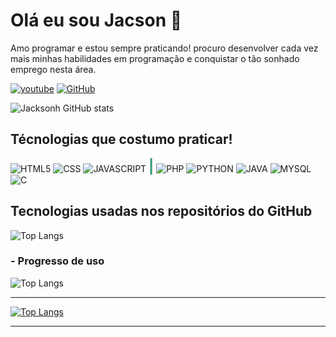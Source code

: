 # Olá eu sou Jacson 👋

Amo programar e estou sempre praticando! procuro desenvolver cada vez mais minhas habilidades em programação e conquistar o tão sonhado emprego nesta área.

[![youtube](https://img.shields.io/badge/YouTube-FF0000?style=for-the-badge&logo=youtube&logoColor=white)](https://youtube.com/@JacsonDev)
[![GitHub](https://img.shields.io/badge/GitHub-100000?style=for-the-badge&logo=github&logoColor=white)](https://github.com/jhacksonh)

![Jacksonh GitHub stats](https://github-readme-stats.vercel.app/api?username=jhacksonh&show_icons=true&theme=radical)

## Técnologias que costumo praticar!
<diV style="display: inline_block">
        <img align="center" alt="HTML5" src="https://img.shields.io/badge/HTML5-E34F26?style=for-the-badge&logo=html5&logoColor=white" />
        <img align="center" alt="CSS" src="https://img.shields.io/badge/CSS3-1572B6?style=for-the-badge&logo=css3&logoColor=white" />
        <img align="center" alt="JAVASCRIPT" src="https://img.shields.io/badge/JavaScript-323330?style=for-the-badge&logo=javascript&logoColor=F7DF1E" />
        <spam align="center" style="font-weight:bolder;color:#397;font-size:22px">|</spam>
        <img align="center" alt="PHP" src="https://img.shields.io/badge/PHP-777BB4?style=for-the-badge&logo=php&logoColor=white" />
        <img align="center" alt="PYTHON" src="https://img.shields.io/badge/Python-14354C?style=for-the-badge&logo=python&logoColor=white" />
        <img align="center" alt="JAVA" src="https://img.shields.io/badge/Java-ED8B00?style=for-the-badge&logo=openjdk&logoColor=white" />
        <img align="center" alt="MYSQL" src="https://img.shields.io/badge/MySQL-00000F?style=for-the-badge&logo=mysql&logoColor=white" />
        <img align="center" alt="C" src="https://img.shields.io/badge/C-0010F5?style=for-the-badge&logo=c&logoColor=white" />
</div>

<div style="margin:15px 0">

## Tecnologias usadas nos repositórios do GitHub

![Top Langs](https://github-readme-stats.vercel.app/api/top-langs/?username=jhacksonh&hide_progress=true)

</div>

<div style="margin:10px 0">

### - Progresso de uso

![Top Langs](https://github-readme-stats.vercel.app/api/top-langs/?username=jhacksonh&langs_count=8)

<hr>

[![Top Langs](https://github-readme-stats.vercel.app/api/top-langs/?username=jhacksonh&layout=donut)](https://github.com/jhacksonh/github-readme-stats)

<hr>
</div>
